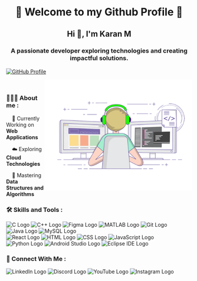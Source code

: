 <h1 align="center"><b>🚀 Welcome to my Github Profile 🚀</b></h1>
<h2 align="center">Hi 👋, I'm Karan M</h2>
<h3 align="center">A passionate developer exploring technologies and creating impactful solutions. </h3>
  
<a href="https://github.com/404"> <img src="https://user-images.githubusercontent.com/73097560/115834477-dbab4500-a447-11eb-908a-139a6edaec5c.gif" alt="GitHub Profile" align="center"></a>  
  
<img src="https://raw.githubusercontent.com/mikonoid/mikonoid/main/images/gifs/coder3.gif" alt="animation here" width="400" height="300" align="right"><br>
<h3 align="left">👨🏻‍💻 About me :</h3>
<div align="left">
  <p>&nbsp;&nbsp;&nbsp;&nbsp;👾 Currently Working on <b>Web Applications</b></p>
  <p>&nbsp;&nbsp;&nbsp;&nbsp;☁️ Exploring <b>Cloud Technologies</b></p>
  <p>&nbsp;&nbsp;&nbsp;&nbsp;🌿 Mastering <b>Data Structures and Algorithms</b></p>
</div>

<h3 align="left">🛠️ Skills and Tools : </h3>
<div align="left">
  <a href="https://en.wikipedia.org/wiki/C_(programming_language)" target="_blank" style="text-decoration: none;">
    <img src="https://upload.wikimedia.org/wikipedia/commons/1/19/C_Logo.png" alt="C Logo" width="40" height="40">
  </a>
  <a href="https://en.wikipedia.org/wiki/C%2B%2B" target="_blank" style="text-decoration: none;">
    <img src="https://upload.wikimedia.org/wikipedia/commons/1/18/ISO_C%2B%2B_Logo.svg" alt="C++ Logo" width="40" height="40">
  </a>
  <a href="https://www.figma.com/" target="_blank" style="text-decoration: none;">
    <img src="https://upload.wikimedia.org/wikipedia/commons/3/33/Figma-logo.svg" alt="Figma Logo" width="40" height="40">
  </a>
  <a href="https://www.mathworks.com/products/matlab.html" target="_blank" style="text-decoration: none;">
    <img src="https://upload.wikimedia.org/wikipedia/commons/2/21/Matlab_Logo.png" alt="MATLAB Logo" width="40" height="40">
  </a>
  <a href="https://git-scm.com/" target="_blank" style="text-decoration: none;">
    <img src="https://upload.wikimedia.org/wikipedia/commons/3/3f/Git_icon.svg" alt="Git Logo" width="40" height="40">
  </a>
  <a href="https://www.java.com/" target="_blank" style="text-decoration: none;">
    <img src="https://upload.wikimedia.org/wikipedia/en/3/30/Java_programming_language_logo.svg" alt="Java Logo" width="40" height="40">
  </a>
  <a href="https://www.mysql.com/" target="_blank" style="text-decoration: none;">
    <img src="https://upload.wikimedia.org/wikipedia/en/d/dd/MySQL_logo.svg" alt="MySQL Logo" width="40" height="40">
  </a>
  <br>
  <a href="https://reactjs.org/" target="_blank" style="text-decoration: none;">
    <img src="https://upload.wikimedia.org/wikipedia/commons/a/a7/React-icon.svg" alt="React Logo" width="40" height="40">
  </a>
  <a href="https://developer.mozilla.org/en-US/docs/Web/HTML" target="_blank" style="text-decoration: none;">
    <img src="https://upload.wikimedia.org/wikipedia/commons/6/61/HTML5_logo_and_wordmark.svg" alt="HTML Logo" width="40" height="40">
  </a>
  <a href="https://developer.mozilla.org/en-US/docs/Web/CSS" target="_blank" style="text-decoration: none;">
    <img src="https://upload.wikimedia.org/wikipedia/commons/d/d5/CSS3_logo_and_wordmark.svg" alt="CSS Logo" width="40" height="40">
  </a>
  <a href="https://developer.mozilla.org/en-US/docs/Web/JavaScript" target="_blank" style="text-decoration: none;">
    <img src="https://upload.wikimedia.org/wikipedia/commons/6/6a/JavaScript-logo.png" alt="JavaScript Logo" width="40" height="40">
  </a>
  <a href="https://www.python.org/" target="_blank" style="text-decoration: none;">
    <img src="https://upload.wikimedia.org/wikipedia/commons/c/c3/Python-logo-notext.svg" alt="Python Logo" width="40" height="40">
  </a>
  <a href="https://developer.android.com/studio" target="_blank" style="text-decoration: none;">
    <img src="https://encrypted-tbn0.gstatic.com/images?q=tbn:ANd9GcRcxvx7-Wparxr1aKmUd9j2hH59oLWWX3LjPA&s" alt="Android Studio Logo" width="40" height="40">
  </a>
  <a href="https://www.eclipse.org/" target="_blank" style="text-decoration: none;">
    <img src="https://cdn.iconscout.com/icon/free/png-512/free-eclipse-logo-icon-download-in-svg-png-gif-file-formats--technology-social-media-company-vol-2-pack-logos-icons-2944844.png?f=webp&w=512" alt="Eclipse IDE Logo" width="40" height="40">
  </a>
</div>

<h3 align="left">🤝 Connect With Me : </h3>
<div align="left">
  <a href="https://linkedin.com/in/karanm7" target="_blank" style="text-decoration: none;">
    <img src="https://cdn.iconscout.com/icon/free/png-512/free-linkedin-logo-icon-download-in-svg-png-gif-file-formats--social-media-apps-pack-logos-icons-8461541.png?f=webp&w=512" width="50" height="45" alt="LinkedIn Logo">
  </a>
  <a href="www.discord.com" target="_blank" style="text-decoration: none;">
    <img src="https://cdn.iconscout.com/icon/free/png-512/free-discord-logo-icon-download-in-svg-png-gif-file-formats--social-media-forum-apps-pack-logos-icons-8461533.png?f=webp&w=512" width="50" height="45" alt="Discord Logo">
  </a>
  <a href="www.youtube.com/@Speed_gaming7777" target="_blank" style="text-decoration: none;">
    <img src="https://cdn.iconscout.com/icon/free/png-512/free-youtube-logo-icon-download-in-svg-png-gif-file-formats--yt-social-media-apps-pack-logos-icons-8461555.png?f=webp&w=512" width="50" height="45" alt="YouTube Logo">
  </a>
  <a href="https://www.instagram.com/karan_m2005/" target="_blank" style="text-decoration: none;">
    <img src="https://cdn.iconscout.com/icon/free/png-512/free-instagram-logo-icon-download-in-svg-png-gif-file-formats--social-media-apps-pack-logos-icons-8461537.png?f=webp&w=512" width="50" height="45" alt="Instagram Logo">
  </a> 
</div>
